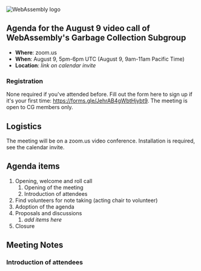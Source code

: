 ![WebAssembly logo](/images/WebAssembly.png)

## Agenda for the August 9 video call of WebAssembly's Garbage Collection Subgroup

- **Where**: zoom.us
- **When**: August 9, 5pm-6pm UTC (August 9, 9am-11am Pacific Time)
- **Location**: *link on calendar invite*

### Registration

None required if you've attended before. Fill out the form here to sign up if
it's your first time: https://forms.gle/JehrAB4gWbtHjybt9. The meeting is open
to CG members only.

## Logistics

The meeting will be on a zoom.us video conference.
Installation is required, see the calendar invite.

## Agenda items

1. Opening, welcome and roll call
    1. Opening of the meeting
    1. Introduction of attendees
1. Find volunteers for note taking (acting chair to volunteer)
1. Adoption of the agenda
1. Proposals and discussions
    1. _add items here_
1. Closure

## Meeting Notes

### Introduction of attendees
